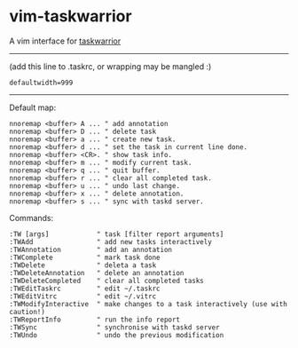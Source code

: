 vim-taskwarrior
===============

A vim interface for [taskwarrior](http://taskwarrior.org)

----

(add this line to .taskrc, or wrapping may be mangled :)

    defaultwidth=999

----

Default map:

```vim
nnoremap <buffer> A ... " add annotation
nnoremap <buffer> D ... " delete task
nnoremap <buffer> a ... " create new task.
nnoremap <buffer> d ... " set the task in current line done.
nnoremap <buffer> <CR>. " show task info.
nnoremap <buffer> m ... " modify current task.
nnoremap <buffer> q ... " quit buffer.
nnoremap <buffer> r ... " clear all completed task.
nnoremap <buffer> u ... " undo last change.
nnoremap <buffer> x ... " delete annotation.
nnoremap <buffer> s ... " sync with taskd server.
```

Commands:
```vim
:TW [args]            " task [filter report arguments]
:TWAdd                " add new tasks interactively
:TWAnnotation         " add an annotation
:TWComplete           " mark task done
:TWDelete             " deleta a task
:TWDeleteAnnotation   " delete an annotation
:TWDeleteCompleted    " clear all completed tasks 
:TWEditTaskrc         " edit ~/.taskrc
:TWEditVitrc          " edit ~/.vitrc
:TWModifyInteractive  " make changes to a task interactively (use with caution!)
:TWReportInfo         " run the info report
:TWSync               " synchronise with taskd server
:TWUndo               " undo the previous modification

```
